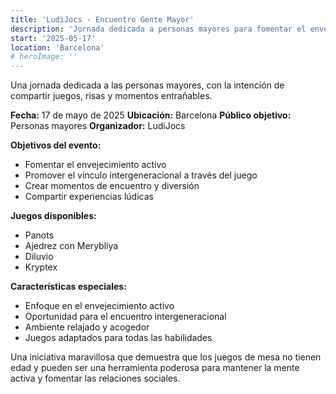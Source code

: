 ```yaml
---
title: 'LudiJocs - Encuentro Gente Mayor'
description: 'Jornada dedicada a personas mayores para fomentar el envejecimiento activo a través del juego.'
start: '2025-05-17'
location: 'Barcelona'
# heroImage: ''
---
```


Una jornada dedicada a las personas mayores, con la intención de compartir juegos, risas y momentos entrañables.

**Fecha:** 17 de mayo de 2025
**Ubicación:** Barcelona
**Público objetivo:** Personas mayores
**Organizador:** LudiJocs

**Objetivos del evento:**
- Fomentar el envejecimiento activo
- Promover el vínculo intergeneracional a través del juego
- Crear momentos de encuentro y diversión
- Compartir experiencias lúdicas

**Juegos disponibles:**
- Panots
- Ajedrez con Merybliya
- Diluvio
- Kryptex

**Características especiales:**
- Enfoque en el envejecimiento activo
- Oportunidad para el encuentro intergeneracional
- Ambiente relajado y acogedor
- Juegos adaptados para todas las habilidades

Una iniciativa maravillosa que demuestra que los juegos de mesa no tienen edad y pueden ser una herramienta poderosa para mantener la mente activa y fomentar las relaciones sociales.
